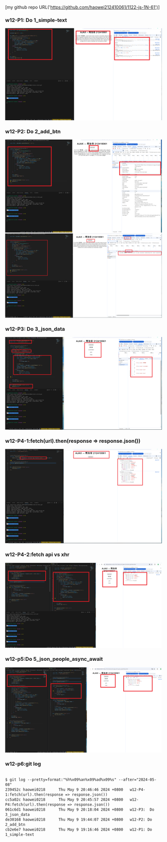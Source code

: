 [my github repo URL('https://github.com/haowei212410061/1122-js-1N-61')]

### w12-P1: Do 1_simple-text

![](w12-p1.png)

### w12-P2: Do 2_add_btn


![](w12-p2-1.png)
![](w12-p2-2.png)

### w12-P3:  Do 3_json_data

![](w12-p3.png)

### w12-P4-1:fetch(url).then(response => response.json())

![](w12-p4-1.png)

### w12-P4-2:fetch api vs xhr
![](w12-p4-2.png)

### w12-p5:Do 5_json_people_async_await
![](w12-p5.png)

### w12-p6:git log

```

$ git log --pretty=format:"%h%x09%an%x09%ad%x09%s" --after="2024-05-08"
239452c haowei0218      Thu May 9 20:46:46 2024 +0800   w12-P4-1:fetch(url).then(response => response.json())
cc5a02c haowei0218      Thu May 9 20:45:57 2024 +0800   w12-P4:fetch(url).then(response => response.json())
061c6d1 haowei0218      Thu May 9 20:18:04 2024 +0800   w12-P3:  Do 3_json_data
de30168 haowei0218      Thu May 9 19:44:07 2024 +0800   w12-P2: Do 2_add_btn
cb2e6e7 haowei0218      Thu May 9 19:16:46 2024 +0800   w12-P1: Do 1_simple-text

```

